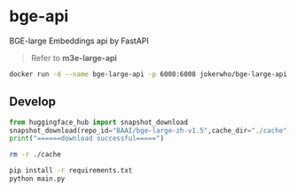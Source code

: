 # bge-api

BGE-large Embeddings api by FastAPI

> Refer to **m3e-large-api**

```sh
docker run -d --name bge-large-api -p 6008:6008 jokerwho/bge-large-api:latest
```

## Develop

```python
from huggingface_hub import snapshot_download
snapshot_download(repo_id="BAAI/bge-large-zh-v1.5",cache_dir="./cache", local_dir="models/bge-large-zh-v1.5")
print("======download successful=====")
```

```sh
rm -r ./cache
```

```sh
pip install -r requirements.txt
python main.py
```

